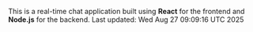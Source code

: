 This is a real-time chat application built using **React** for the frontend and **Node.js** for the backend.
Last updated: Wed Aug 27 09:09:16 UTC 2025
